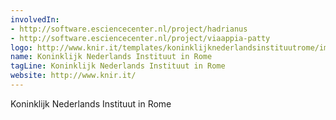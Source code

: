 ```yaml
---
involvedIn:
- http://software.esciencecenter.nl/project/hadrianus
- http://software.esciencecenter.nl/project/viaappia-patty
logo: http://www.knir.it/templates/koninklijknederlandsinstituutrome/images/logo.png
name: Koninklijk Nederlands Instituut in Rome
tagLine: Koninklijk Nederlands Instituut in Rome
website: http://www.knir.it/
---
```

Koninklijk Nederlands Instituut in Rome
